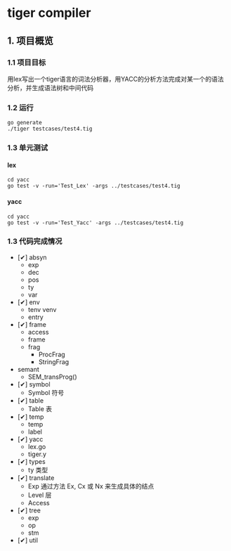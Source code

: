 # tiger compiler
## 1. 项目概览
### 1.1 项目目标
用lex写出一个tiger语言的词法分析器，用YACC的分析方法完成对某一个的语法分析，并生成语法树和中间代码

### 1.2 运行
```
go generate
./tiger testcases/test4.tig
```
### 1.3 单元测试
#### lex 
```
cd yacc
go test -v -run='Test_Lex' -args ../testcases/test4.tig
```
#### yacc 
```
cd yacc
go test -v -run='Test_Yacc' -args ../testcases/test4.tig
```
### 1.3 代码完成情况
* [✔︎] absyn 
    * exp
    * dec
    * pos
    * ty
    * var
* [✔︎] env 
    * tenv venv
    * entry
* [✔︎] frame
    * access
    * frame 
    * frag
        * ProcFrag
        * StringFrag
* semant
    * SEM_transProg()
* [✔︎] symbol
    * Symbol 符号
* [✔︎] table
    * Table 表
* [✔︎] temp
    * temp
    * label
* [✔︎] yacc
    * lex.go
    * tiger.y
* [✔︎] types
    * ty 类型
* [✔︎] translate
    * Exp 通过方法 Ex, Cx 或 Nx 来生成具体的结点
    * Level 层
    * Access
* [✔︎] tree 
    * exp
    * op 
    * stm 
* [✔︎] util